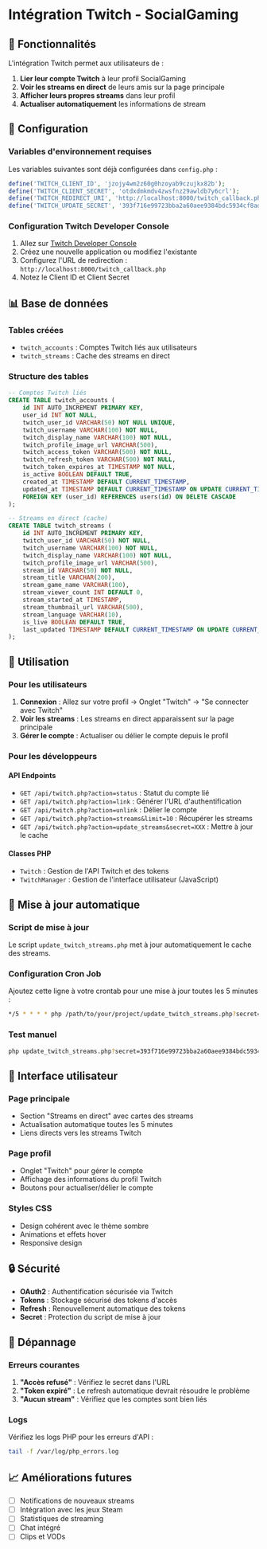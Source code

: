 # Intégration Twitch - SocialGaming

## 🎯 Fonctionnalités

L'intégration Twitch permet aux utilisateurs de :

1. **Lier leur compte Twitch** à leur profil SocialGaming
2. **Voir les streams en direct** de leurs amis sur la page principale
3. **Afficher leurs propres streams** dans leur profil
4. **Actualiser automatiquement** les informations de stream

## 🔧 Configuration

### Variables d'environnement requises

Les variables suivantes sont déjà configurées dans `config.php` :

```php
define('TWITCH_CLIENT_ID', 'jzojy4wm2z60g0hzoyab9czujkx82b');
define('TWITCH_CLIENT_SECRET', 'otdxdmkmdv4zwsfnz29awldb7y6crl');
define('TWITCH_REDIRECT_URI', 'http://localhost:8000/twitch_callback.php');
define('TWITCH_UPDATE_SECRET', '393f716e99723bba2a60aee9384bdc5934cf8ad738855212fd7bef2a4409f192');
```

### Configuration Twitch Developer Console

1. Allez sur [Twitch Developer Console](https://dev.twitch.tv/console)
2. Créez une nouvelle application ou modifiez l'existante
3. Configurez l'URL de redirection : `http://localhost:8000/twitch_callback.php`
4. Notez le Client ID et Client Secret

## 📊 Base de données

### Tables créées

- `twitch_accounts` : Comptes Twitch liés aux utilisateurs
- `twitch_streams` : Cache des streams en direct

### Structure des tables

```sql
-- Comptes Twitch liés
CREATE TABLE twitch_accounts (
    id INT AUTO_INCREMENT PRIMARY KEY,
    user_id INT NOT NULL,
    twitch_user_id VARCHAR(50) NOT NULL UNIQUE,
    twitch_username VARCHAR(100) NOT NULL,
    twitch_display_name VARCHAR(100) NOT NULL,
    twitch_profile_image_url VARCHAR(500),
    twitch_access_token VARCHAR(500) NOT NULL,
    twitch_refresh_token VARCHAR(500) NOT NULL,
    twitch_token_expires_at TIMESTAMP NOT NULL,
    is_active BOOLEAN DEFAULT TRUE,
    created_at TIMESTAMP DEFAULT CURRENT_TIMESTAMP,
    updated_at TIMESTAMP DEFAULT CURRENT_TIMESTAMP ON UPDATE CURRENT_TIMESTAMP,
    FOREIGN KEY (user_id) REFERENCES users(id) ON DELETE CASCADE
);

-- Streams en direct (cache)
CREATE TABLE twitch_streams (
    id INT AUTO_INCREMENT PRIMARY KEY,
    twitch_user_id VARCHAR(50) NOT NULL,
    twitch_username VARCHAR(100) NOT NULL,
    twitch_display_name VARCHAR(100) NOT NULL,
    twitch_profile_image_url VARCHAR(500),
    stream_id VARCHAR(50) NOT NULL,
    stream_title VARCHAR(200),
    stream_game_name VARCHAR(100),
    stream_viewer_count INT DEFAULT 0,
    stream_started_at TIMESTAMP,
    stream_thumbnail_url VARCHAR(500),
    stream_language VARCHAR(10),
    is_live BOOLEAN DEFAULT TRUE,
    last_updated TIMESTAMP DEFAULT CURRENT_TIMESTAMP ON UPDATE CURRENT_TIMESTAMP
);
```

## 🚀 Utilisation

### Pour les utilisateurs

1. **Connexion** : Allez sur votre profil → Onglet "Twitch" → "Se connecter avec Twitch"
2. **Voir les streams** : Les streams en direct apparaissent sur la page principale
3. **Gérer le compte** : Actualiser ou délier le compte depuis le profil

### Pour les développeurs

#### API Endpoints

- `GET /api/twitch.php?action=status` : Statut du compte lié
- `GET /api/twitch.php?action=link` : Générer l'URL d'authentification
- `GET /api/twitch.php?action=unlink` : Délier le compte
- `GET /api/twitch.php?action=streams&limit=10` : Récupérer les streams
- `GET /api/twitch.php?action=update_streams&secret=XXX` : Mettre à jour le cache

#### Classes PHP

- `Twitch` : Gestion de l'API Twitch et des tokens
- `TwitchManager` : Gestion de l'interface utilisateur (JavaScript)

## 🔄 Mise à jour automatique

### Script de mise à jour

Le script `update_twitch_streams.php` met à jour automatiquement le cache des streams.

### Configuration Cron Job

Ajoutez cette ligne à votre crontab pour une mise à jour toutes les 5 minutes :

```bash
*/5 * * * * php /path/to/your/project/update_twitch_streams.php?secret=393f716e99723bba2a60aee9384bdc5934cf8ad738855212fd7bef2a4409f192
```

### Test manuel

```bash
php update_twitch_streams.php?secret=393f716e99723bba2a60aee9384bdc5934cf8ad738855212fd7bef2a4409f192
```

## 🎨 Interface utilisateur

### Page principale
- Section "Streams en direct" avec cartes des streams
- Actualisation automatique toutes les 5 minutes
- Liens directs vers les streams Twitch

### Page profil
- Onglet "Twitch" pour gérer le compte
- Affichage des informations du profil Twitch
- Boutons pour actualiser/délier le compte

### Styles CSS
- Design cohérent avec le thème sombre
- Animations et effets hover
- Responsive design

## 🔒 Sécurité

- **OAuth2** : Authentification sécurisée via Twitch
- **Tokens** : Stockage sécurisé des tokens d'accès
- **Refresh** : Renouvellement automatique des tokens
- **Secret** : Protection du script de mise à jour

## 🐛 Dépannage

### Erreurs courantes

1. **"Accès refusé"** : Vérifiez le secret dans l'URL
2. **"Token expiré"** : Le refresh automatique devrait résoudre le problème
3. **"Aucun stream"** : Vérifiez que les comptes sont bien liés

### Logs

Vérifiez les logs PHP pour les erreurs d'API :
```bash
tail -f /var/log/php_errors.log
```

## 📈 Améliorations futures

- [ ] Notifications de nouveaux streams
- [ ] Intégration avec les jeux Steam
- [ ] Statistiques de streaming
- [ ] Chat intégré
- [ ] Clips et VODs 
